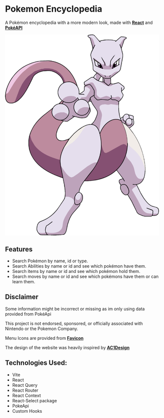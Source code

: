 
# Pokemon Encyclopedia

A Pokémon encyclopedia with a more modern look, made with [**React**](https://react.dev/) and [**PokéAPI**](https://pokeapi.co/)

![mewTwo](https://raw.githubusercontent.com/Vasco-Mascarenhas/pokemon-Info/main/public/mewtwo.png)



## Features

- Search Pokémon by name, id or type.
- Search Abilities by name or id and see which pokémon have them.
- Search items by name or id and see which pokémon hold them.
- Search moves by name or id and see which pokémons have them or can learn them.

## Disclaimer

Some information might be incorrect or missing as im only using data provided from PokéApi

This project is not endorsed, sponsored, or officially associated with Nintendo or the Pokemon Company.

Menu Icons are provided from [**Favicon**](https://www.flaticon.com/free-icons/pokemon")

The design of the website was heavily inspired by [**AC1Design**](https://www.behance.net/angioletto1e90)
## Technologies Used:

- Vite
- React
- React Query
- React Router
- React Context
- React-Select package
- PokeApi
- Custom Hooks
